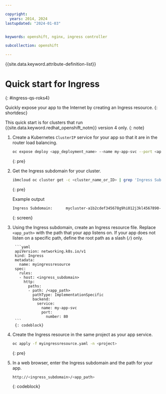 ```yaml
---

copyright:
  years: 2014, 2024
lastupdated: "2024-01-03"


keywords: openshift, nginx, ingress controller

subcollection: openshift

---
```



{{site.data.keyword.attribute-definition-list}}





# Quick start for Ingress
{: #ingress-qs-roks4}

Quickly expose your app to the Internet by creating an Ingress resource.
{: shortdesc}

This quick start is for clusters that run {{site.data.keyword.redhat_openshift_notm}} version 4 only.
{: note}

1. Create a Kubernetes `ClusterIP` service for your app so that it are in the router load balancing.
    ```sh
    oc expose deploy <app_deployment_name> --name my-app-svc --port <app_port> -n <project>
    ```
    {: pre}

2. Get the Ingress subdomain for your cluster.
    ```sh
    ibmcloud oc cluster get -c <cluster_name_or_ID> | grep 'Ingress Subdomain'
    ```
    {: pre}

    Example output

    ```sh
    Ingress Subdomain:      mycluster-a1b2cdef345678g9hi012j3kl4567890-0000.us-south.containers.appdomain.cloud
    ```
    {: screen}

3. Using the Ingress subdomain, create an Ingress resource file. Replace `<app_path>` with the path that your app listens on. If your app does not listen on a specific path, define the root path as a slash (`/`) only.

        ```yaml
        apiVersion: networking.k8s.io/v1
        kind: Ingress
        metadata:
          name: myingressresource
        spec:
          rules:
          - host: <ingress_subdomain>
            http:
              paths:
              - path: /<app_path>
                pathType: ImplementationSpecific
                backend:
                  service:
                    name: my-app-svc
                    port:
                      number: 80
        ```
        {: codeblock}

4. Create the Ingress resource in the same project as your app service.
    ```sh
    oc apply -f myingressresource.yaml -n <project>
    ```
    {: pre}

5. In a web browser, enter the Ingress subdomain and the path for your app.
    ```sh
    http://<ingress_subdomain>/<app_path>
    ```
    {: codeblock}






